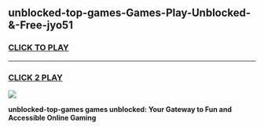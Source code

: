 
## unblocked-top-games-Games-Play-Unblocked-&-Free-jyo51
<h3>
<a href="https://premium76.site?title=unblocked-top-games&ref=24A">CLICK TO PLAY</a></h3>
<hr>

<h3>
<a href="https://premium76.site?title=unblocked-top-games&ref=24A">CLICK 2 PLAY</a>
  
</h3>

<a href="https://premium76.site?title=unblocked-top-games&ref=24A"><img src="https://clearcache.store/games.png"></a>


**unblocked-top-games games unblocked: Your Gateway to Fun and Accessible Online Gaming**
